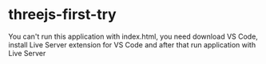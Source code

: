 # threejs-first-try
You can't run this application with index.html, you need download VS Code, install Live Server extension for VS Code and after that run application with Live Server
